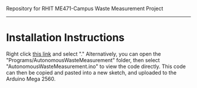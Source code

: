 Repository for RHIT ME471-Campus Waste Measurement Project

-----------------------------------------------------------------------------------------------------------------------------------

# Installation Instructions

Right click [this link](https://github.com/rhit-adamsj/ME471-Waste-Measurement/blob/main/Programs/AutonomousWasteMeasurement/AutonomousWasteMeasurement.ino) and select "." Alternatively, you can open the "Programs/AutonomousWasteMeasurement" folder, then select "AutonomousWasteMeasurement.ino" to view the code directly. This code can then be copied and pasted into a new sketch, and uploaded to the Arduino Mega 2560.
